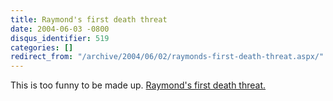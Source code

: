 ```yaml
---
title: Raymond's first death threat
date: 2004-06-03 -0800
disqus_identifier: 519
categories: []
redirect_from: "/archive/2004/06/02/raymonds-first-death-threat.aspx/"
---
```


This is too funny to be made up. [Raymond's first death
threat.](http://weblogs.asp.net/oldnewthing/archive/2004/06/03/147583.aspx)

